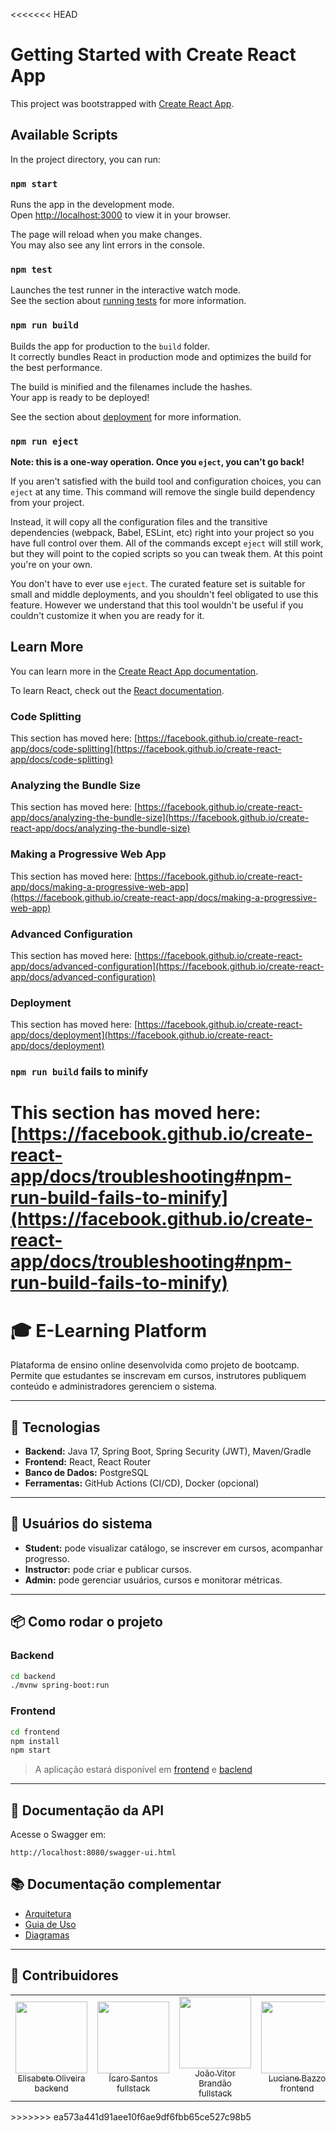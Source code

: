 <<<<<<< HEAD
# Getting Started with Create React App

This project was bootstrapped with [Create React App](https://github.com/facebook/create-react-app).

## Available Scripts

In the project directory, you can run:

### `npm start`

Runs the app in the development mode.\
Open [http://localhost:3000](http://localhost:3000) to view it in your browser.

The page will reload when you make changes.\
You may also see any lint errors in the console.

### `npm test`

Launches the test runner in the interactive watch mode.\
See the section about [running tests](https://facebook.github.io/create-react-app/docs/running-tests) for more information.

### `npm run build`

Builds the app for production to the `build` folder.\
It correctly bundles React in production mode and optimizes the build for the best performance.

The build is minified and the filenames include the hashes.\
Your app is ready to be deployed!

See the section about [deployment](https://facebook.github.io/create-react-app/docs/deployment) for more information.

### `npm run eject`

**Note: this is a one-way operation. Once you `eject`, you can't go back!**

If you aren't satisfied with the build tool and configuration choices, you can `eject` at any time. This command will remove the single build dependency from your project.

Instead, it will copy all the configuration files and the transitive dependencies (webpack, Babel, ESLint, etc) right into your project so you have full control over them. All of the commands except `eject` will still work, but they will point to the copied scripts so you can tweak them. At this point you're on your own.

You don't have to ever use `eject`. The curated feature set is suitable for small and middle deployments, and you shouldn't feel obligated to use this feature. However we understand that this tool wouldn't be useful if you couldn't customize it when you are ready for it.

## Learn More

You can learn more in the [Create React App documentation](https://facebook.github.io/create-react-app/docs/getting-started).

To learn React, check out the [React documentation](https://reactjs.org/).

### Code Splitting

This section has moved here: [https://facebook.github.io/create-react-app/docs/code-splitting](https://facebook.github.io/create-react-app/docs/code-splitting)

### Analyzing the Bundle Size

This section has moved here: [https://facebook.github.io/create-react-app/docs/analyzing-the-bundle-size](https://facebook.github.io/create-react-app/docs/analyzing-the-bundle-size)

### Making a Progressive Web App

This section has moved here: [https://facebook.github.io/create-react-app/docs/making-a-progressive-web-app](https://facebook.github.io/create-react-app/docs/making-a-progressive-web-app)

### Advanced Configuration

This section has moved here: [https://facebook.github.io/create-react-app/docs/advanced-configuration](https://facebook.github.io/create-react-app/docs/advanced-configuration)

### Deployment

This section has moved here: [https://facebook.github.io/create-react-app/docs/deployment](https://facebook.github.io/create-react-app/docs/deployment)

### `npm run build` fails to minify

This section has moved here: [https://facebook.github.io/create-react-app/docs/troubleshooting#npm-run-build-fails-to-minify](https://facebook.github.io/create-react-app/docs/troubleshooting#npm-run-build-fails-to-minify)
=======
# 🎓 E-Learning Platform

Plataforma de ensino online desenvolvida como projeto de bootcamp.  
Permite que estudantes se inscrevam em cursos, instrutores publiquem conteúdo e administradores gerenciem o sistema.

---

## 🚀 Tecnologias
- **Backend:** Java 17, Spring Boot, Spring Security (JWT), Maven/Gradle
- **Frontend:** React, React Router
- **Banco de Dados:** PostgreSQL
- **Ferramentas:** GitHub Actions (CI/CD), Docker (opcional)

---

## 👥 Usuários do sistema
- **Student:** pode visualizar catálogo, se inscrever em cursos, acompanhar progresso.
- **Instructor:** pode criar e publicar cursos.
- **Admin:** pode gerenciar usuários, cursos e monitorar métricas.

---

## 📦 Como rodar o projeto

### Backend
```bash
cd backend
./mvnw spring-boot:run
```

### Frontend
```bash
cd frontend
npm install
npm start
```
> A aplicação estará disponível em [frontend](http://localhost:3000) e [baclend](http://localhost:8080)

---
## 📖 Documentação da API

Acesse o Swagger em:
```
http://localhost:8080/swagger-ui.html
```
## 📚 Documentação complementar
- [Arquitetura](docs/ARCHITECTURE.md)
- [Guia de Uso](docs/USAGE.md)
- [Diagramas](docs/DIAGRAMS.md)
---

## 📌 Contribuidores
<table>
  <tr>
    <td align="center">
      <a href="https://github.com/Elisabete-MO">
        <img loading="lazy" src="https://avatars.githubusercontent.com/Elisabete-MO?v=4" width=115><br>
        <sub>Elisabete Oliveira</sub><br>
        <sub>backend</sub>
      </a>
    </td>
    <td align="center">
      <a href="https://github.com/FlightofIcarus">
        <img loading="lazy" src="https://avatars.githubusercontent.com/FlightofIcarus?v=4" width=115><br>
        <sub>Ícaro Santos</sub><br>
        <sub>fullstack</sub>
      </a>  
    </td>
    <td align="center">
      <a href="https://github.com/jvcbrandao">
        <img loading="lazy" src="https://avatars.githubusercontent.com/jvcbrandao?v=4" width=115><br>
        <sub>João Vitor Brandão</sub><br>
        <sub>fullstack</sub>
      </a>
    </td>
    <td align="center">
      <a href="https://github.com/LucianeBazzo">
        <img loading="lazy" src="https://avatars.githubusercontent.com/LucianeBazzo?v=4" width=115><br>
        <sub>Luciane Bazzo</sub><br>
        <sub>frontend</sub>
      </a>
    </td>
    <td align="center">
      <a href="https://github.com/RangelMRK">
        <img loading="lazy" src="https://avatars.githubusercontent.com/RangelMRK?v=4" width=115><br>
        <sub>Marcos Rangel</sub><br>
        <sub>backend</sub>
      </a>
    </td>
  </tr>
</table>
>>>>>>> ea573a441d91aee10f6ae9df6fbb65ce527c98b5
